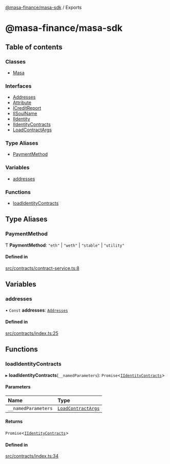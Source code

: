 [@masa-finance/masa-sdk](README.md) / Exports

# @masa-finance/masa-sdk

## Table of contents

### Classes

- [Masa](classes/Masa.md)

### Interfaces

- [Addresses](interfaces/Addresses.md)
- [Attribute](interfaces/Attribute.md)
- [ICreditReport](interfaces/ICreditReport.md)
- [IISoulName](interfaces/IISoulName.md)
- [IIdentity](interfaces/IIdentity.md)
- [IIdentityContracts](interfaces/IIdentityContracts.md)
- [LoadContractArgs](interfaces/LoadContractArgs.md)

### Type Aliases

- [PaymentMethod](modules.md#paymentmethod)

### Variables

- [addresses](modules.md#addresses)

### Functions

- [loadIdentityContracts](modules.md#loadidentitycontracts)

## Type Aliases

### PaymentMethod

Ƭ **PaymentMethod**: ``"eth"`` \| ``"weth"`` \| ``"stable"`` \| ``"utility"``

#### Defined in

[src/contracts/contract-service.ts:8](https://github.com/masa-finance/masa-sdk/blob/e8cf287/src/contracts/contract-service.ts#L8)

## Variables

### addresses

• `Const` **addresses**: [`Addresses`](interfaces/Addresses.md)

#### Defined in

[src/contracts/index.ts:25](https://github.com/masa-finance/masa-sdk/blob/e8cf287/src/contracts/index.ts#L25)

## Functions

### loadIdentityContracts

▸ **loadIdentityContracts**(`__namedParameters`): `Promise`<[`IIdentityContracts`](interfaces/IIdentityContracts.md)\>

#### Parameters

| Name | Type |
| :------ | :------ |
| `__namedParameters` | [`LoadContractArgs`](interfaces/LoadContractArgs.md) |

#### Returns

`Promise`<[`IIdentityContracts`](interfaces/IIdentityContracts.md)\>

#### Defined in

[src/contracts/index.ts:34](https://github.com/masa-finance/masa-sdk/blob/e8cf287/src/contracts/index.ts#L34)
